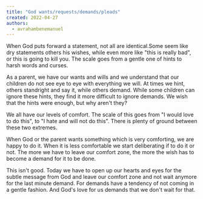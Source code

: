 ```yaml
---
title: "God wants/requests/demands/pleads"
created: 2022-04-27
authors: 
  - avrahambenemanuel
---
```


When God puts forward a statement, not all are identical.Some seem like dry statements others his wishes, while even more like "this is really bad", or this is going to kill you. The scale goes from a gentle one of hints to harsh words and curses.

As a parent, we have our wants and wills and we understand that our children do not see eye to eye with everything we will. At times we hint, others standright and say it, while others demand. While some children can ignore these hints, they find it more difficult to ignore demands. We wish that the hints were enough, but why aren't they?

We all have our levels of comfort. The scale of this goes from "I would love to do this", to "I hate and will not do this". There is plenty of ground between these two extremes.

When God or the parent wants something which is very comforting, we are happy to do it. When it is less comfortable we start deliberating if to do it or not. The more we have to leave our comfort zone, the more the wish has to become a demand for it to be done.

This isn't good. Today we have to open up our hearts and eyes for the subtle message from God and leave our comfort zone and not wait anymore for the last minute demand. For demands have a tendency of not coming in a gentle fashion. And God's love for us demands that we don't wait for that.
